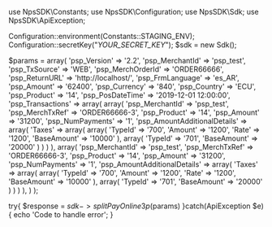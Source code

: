 use NpsSDK\Constants;
use NpsSDK\Configuration;
use NpsSDK\Sdk;
use NpsSDK\ApiException;

Configuration::environment(Constants::STAGING_ENV);
Configuration::secretKey("_YOUR_SECRET_KEY_");
$sdk = new Sdk();

$params = array(
    'psp_Version' => '2.2',
    'psp_MerchantId' => 'psp_test',
    'psp_TxSource' => 'WEB',
    'psp_MerchOrderId' => 'ORDER66666',
    'psp_ReturnURL' => 'http://localhost/',
    'psp_FrmLanguage' => 'es_AR',
    'psp_Amount' => '62400',
    'psp_Currency' => '840',
    'psp_Country' => 'ECU',
    'psp_Product' => '14',
    'psp_PosDateTime' => '2019-12-01 12:00:00',
    'psp_Transactions' => array(
        array(
            'psp_MerchantId' => 'psp_test',
            'psp_MerchTxRef' => 'ORDER66666-3',
            'psp_Product' => '14',
            'psp_Amount' => '31200',
            'psp_NumPayments' => '1',
            'psp_AmountAdditionalDetails' => array(
                'Taxes' => array(
                    array(
                        'TypeId' => '700',
                        'Amount' => '1200',
                        'Rate' => '1200',
                        'BaseAmount' => '10000'
                    ),
                    array(
                        'TypeId' => '701',
                        'BaseAmount' => '20000'
                    )
                )
                    )
        ),
        array(
            'psp_MerchantId' => 'psp_test',
            'psp_MerchTxRef' => 'ORDER66666-3',
            'psp_Product' => '14',
            'psp_Amount' => '31200',
            'psp_NumPayments' => '1',
            'psp_AmountAdditionalDetails' => array(
                'Taxes' => array(
                    array(
                        'TypeId' => '700',
                        'Amount' => '1200',
                        'Rate' => '1200',
                        'BaseAmount' => '10000'
                    ),
                    array(
                        'TypeId' => '701',
                        'BaseAmount' => '20000'
                    )
                )
                    )
        ),
    )
);

try{ 
    $response = $sdk->splitPayOnline3p($params) 
}catch(ApiException $e){ 
    echo 'Code to handle error'; 
} 
